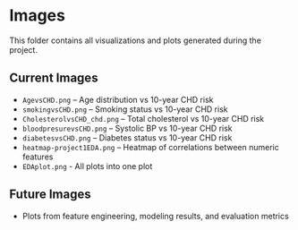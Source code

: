 # Images

This folder contains all visualizations and plots generated during the project.

## Current Images
- `AgevsCHD.png` – Age distribution vs 10-year CHD risk
- `smokingvsCHD.png` – Smoking status vs 10-year CHD risk
- `CholesterolvsCHD_chd.png` – Total cholesterol vs 10-year CHD risk
- `bloodpresurevsCHD.png` – Systolic BP vs 10-year CHD risk
- `diabetesvsCHD.png` – Diabetes status vs 10-year CHD risk
- `heatmap-project1EDA.png` – Heatmap of correlations between numeric features
- `EDAplot.png` - All plots into one plot

## Future Images
- Plots from feature engineering, modeling results, and evaluation metrics
